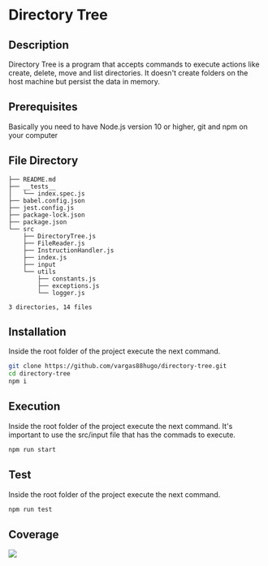 # Directory Tree

## Description

Directory Tree is a program that accepts commands to execute actions like create, delete, move and list directories. It doesn't create folders on the host machine but persist the data in memory.

## Prerequisites
Basically you need to have Node.js version 10 or higher, git and npm on your computer

## File Directory
```
├── README.md
├── __tests__
│   └── index.spec.js
├── babel.config.json
├── jest.config.js
├── package-lock.json
├── package.json
└── src
    ├── DirectoryTree.js
    ├── FileReader.js
    ├── InstructionHandler.js
    ├── index.js
    ├── input
    └── utils
        ├── constants.js
        ├── exceptions.js
        └── logger.js

3 directories, 14 files
```

## Installation
Inside the root folder of the project execute the next command.
```bash
git clone https://github.com/vargas88hugo/directory-tree.git
cd directory-tree
npm i
```

## Execution
Inside the root folder of the project execute the next command. It's important to use the src/input file that has the commads to execute.
```bash
npm run start
```

## Test
Inside the root folder of the project execute the next command.
```bash
npm run test
```

## Coverage
<img src="https://i.imgur.com/y3LCsPu.png" />

